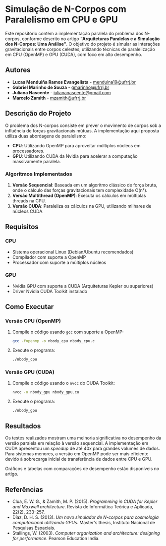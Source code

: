 # Simulação de N-Corpos com Paralelismo em CPU e GPU

Este repositório contém a implementação paralela do problema dos N-corpos, conforme descrito no artigo **"Arquiteturas Paralelas e a Simulação dos N-Corpos: Uma Análise"**. O objetivo do projeto é simular as interações gravitacionais entre corpos celestes, utilizando técnicas de paralelização em CPU (OpenMP) e GPU (CUDA), com foco em alto desempenho.

## Autores
- **Lucas Menduiña Ramos Evangelista** - [menduina19@ufrrj.br](mailto:menduina19@ufrrj.br)
- **Gabriel Marinho de Souza** - [gmarinho@ufrrj.br](mailto:gmarinho@ufrrj.br)
- **Juliana Nascente** - [juliananascente@gmail.com](mailto:juliananascente@gmail.com)
- **Marcelo Zamith** - [mzamith@ufrrj.br](mailto:mzamith@ufrrj.br)

## Descrição do Projeto

O problema dos N-corpos consiste em prever o movimento de corpos sob a influência de forças gravitacionais mútuas. A implementação aqui proposta utiliza duas abordagens de paralelismo:
- **CPU**: Utilizando OpenMP para aproveitar múltiplos núcleos em processadores.
- **GPU**: Utilizando CUDA da Nvidia para acelerar a computação massivamente paralela.

### Algoritmos Implementados
1. **Versão Sequencial**: Baseada em um algoritmo clássico de força bruta, onde o cálculo das forças gravitacionais tem complexidade O(n²).
2. **Versão Multithread (OpenMP)**: Executa os cálculos em múltiplas threads na CPU.
3. **Versão CUDA**: Paraleliza os cálculos na GPU, utilizando milhares de núcleos CUDA.

## Requisitos

### CPU
- Sistema operacional Linux (Debian/Ubuntu recomendados)
- Compilador com suporte a OpenMP
- Processador com suporte a múltiplos núcleos

### GPU
- Nvidia GPU com suporte a CUDA (Arquiteturas Kepler ou superiores)
- Driver Nvidia CUDA Toolkit instalado

## Como Executar

### Versão CPU (OpenMP)
1. Compile o código usando `gcc` com suporte a OpenMP:
    ```bash
    gcc -fopenmp -o nbody_cpu nbody_cpu.c
    ```
2. Execute o programa:
    ```bash
    ./nbody_cpu
    ```

### Versão GPU (CUDA)
1. Compile o código usando o `nvcc` do CUDA Toolkit:
    ```bash
    nvcc -o nbody_gpu nbody_gpu.cu
    ```
2. Execute o programa:
    ```bash
    ./nbody_gpu
    ```

## Resultados

Os testes realizados mostram uma melhoria significativa no desempenho da versão paralela em relação à versão sequencial. A implementação em CUDA apresentou um *speedup* de até 40x para grandes volumes de dados. Para sistemas menores, a versão em OpenMP pode ser mais eficiente devido à sobrecarga inicial de transferência de dados entre CPU e GPU.

Gráficos e tabelas com comparações de desempenho estão disponíveis no artigo.

## Referências
- Clua, E. W. G., & Zamith, M. P. (2015). *Programming in CUDA for Kepler and Maxwell architecture*. Revista de Informática Teórica e Aplicada, 22(2), 233–257.
- Díaz, D. H. S. (2013). *Um novo simulador de N-corpos para cosmologia computacional utilizando GPUs*. Master's thesis, Instituto Nacional de Pesquisas Espaciais.
- Stallings, W. (2003). *Computer organization and architecture: designing for performance*. Pearson Education India.

